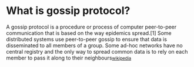 # What is gossip protocol?

A gossip protocol is a procedure or process of computer peer-to-peer communication that is based on the way epidemics spread.[1] Some distributed systems use peer-to-peer gossip to ensure that data is disseminated to all members of a group. Some ad-hoc networks have no central registry and the only way to spread common data is to rely on each member to pass it along to their neighbours<small>[wikipedia](https://en.wikipedia.org/wiki/Gossip_protoco)</small>
